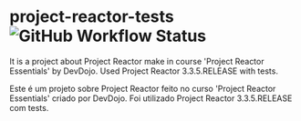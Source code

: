 # project-reactor-tests ![GitHub Workflow Status](https://img.shields.io/github/workflow/status/Carlvshns/project-reactor-tests/maven.yml?branch=main)

It is a project about Project Reactor make in course 'Project Reactor Essentials' by DevDojo. Used Project Reactor 3.3.5.RELEASE with tests.

Este é um projeto sobre Project Reactor feito no curso 'Project Reactor Essentials' criado por DevDojo. Foi utilizado Project Reactor 3.3.5.RELEASE com tests.

